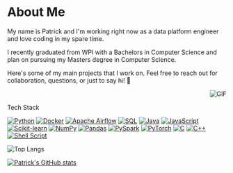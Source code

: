 # About Me

My name is Patrick and I'm working right now as a data platform engineer and love coding in my spare time. 

I recently graduated from WPI with a Bachelors in Computer Science and plan on pursuing my Masters degree in Computer Science. 

Here's some of my main projects that I work on. Feel free to reach out for collaboration, questions, or just to say hi! 🚀

<img align="right" alt="GIF" src="https://i.pinimg.com/originals/e4/26/70/e426702edf874b181aced1e2fa5c6cde.gif" />

<br />

Tech Stack

[![Python](https://img.shields.io/badge/Python-3776AB?style=for-the-badge&logo=Python&logoColor=white)](https://www.python.org/)
[![Docker](https://img.shields.io/badge/Docker-2496ED?style=for-the-badge&logo=Docker&logoColor=white)](https://www.docker.com/)
[![Apache Airflow](https://img.shields.io/badge/Apache%20Airflow-007A88?style=for-the-badge&logo=Apache%20Airflow&logoColor=white)](https://airflow.apache.org/)
[![SQL](https://img.shields.io/badge/SQL-4479A1?style=for-the-badge&logo=MySQL&logoColor=white)](https://www.w3schools.com/sql/)
[![Java](https://img.shields.io/badge/Java-007396?style=for-the-badge&logo=Java&logoColor=white)](https://www.java.com/)
[![JavaScript](https://img.shields.io/badge/JavaScript-F7DF1E?style=for-the-badge&logo=JavaScript&logoColor=black)](https://developer.mozilla.org/en-US/docs/Web/JavaScript)
[![Scikit-learn](https://img.shields.io/badge/Scikit%20learn-F7931E?style=for-the-badge&logo=scikit-learn&logoColor=white)](https://scikit-learn.org/stable/)
[![NumPy](https://img.shields.io/badge/NumPy-013243?style=for-the-badge&logo=numpy&logoColor=white)](https://numpy.org/)
[![Pandas](https://img.shields.io/badge/Pandas-150458?style=for-the-badge&logo=pandas&logoColor=white)](https://pandas.pydata.org/)
[![PySpark](https://img.shields.io/badge/PySpark-E25A1C?style=for-the-badge&logo=Apache%20Spark&logoColor=white)](https://spark.apache.org/)
[![PyTorch](https://img.shields.io/badge/PyTorch-EE4C2C?style=for-the-badge&logo=PyTorch&logoColor=white)](https://pytorch.org/)
[![C](https://img.shields.io/badge/C-00599C?style=for-the-badge&logo=c&logoColor=white)](https://en.wikipedia.org/wiki/C_(programming_language))
[![C++](https://img.shields.io/badge/C++-00599C?style=for-the-badge&logo=cplusplus&logoColor=white)](https://isocpp.org/)
[![Shell Script](https://img.shields.io/badge/Shell_Script-121011?style=for-the-badge&logo=gnu-bash&logoColor=white)](https://en.wikipedia.org/wiki/Shell_script)

![Top Langs](https://github-readme-stats.vercel.app/api/top-langs/?username=patrickm10&layout=compact)

[![Patrick's GitHub stats](https://github-readme-stats.vercel.app/api?username=patrickm10)](https://github.com/anuraghazra&hide=issues,contribs/github-readme-stats)
